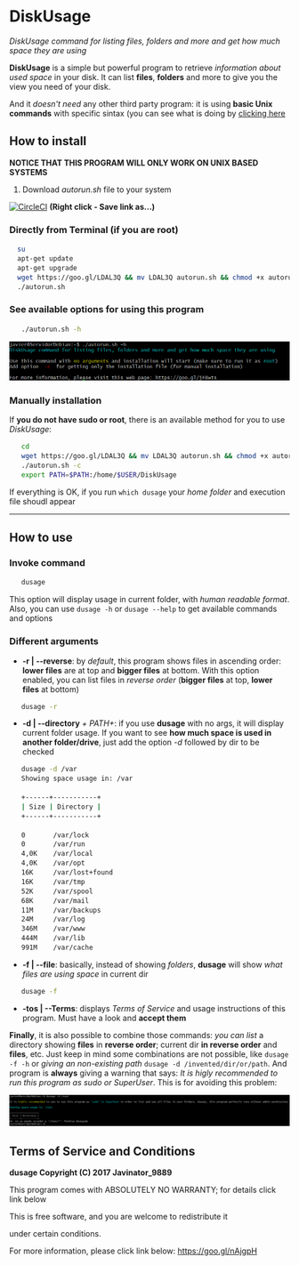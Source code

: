 # DiskUsage
*DiskUsage command for listing files, folders and more and get how much space they are using*

**DiskUsage** is a simple but powerful program to retrieve *information about used space* in your disk. It can list **files**, **folders** and more to give you the view you need of your disk.

And it *doesn't need* any other third party program: it is using **basic Unix commands** with specific sintax (you can see what is doing by [clicking here](https://github.com/Javinator9889/DiskUsage/blob/master/dusage#L43)


## How to install

**NOTICE THAT THIS PROGRAM WILL ONLY WORK ON UNIX BASED SYSTEMS**

1. Download *autorun.sh* file to your system


[![CircleCI](https://img.shields.io/badge/Download%20-autorun.sh-green.svg)](https://goo.gl/LDAL3Q) **(Right click - Save link as...)**

### Directly from Terminal (if you are root)
```bash
  su
  apt-get update
  apt-get upgrade
  wget https://goo.gl/LDAL3Q && mv LDAL3Q autorun.sh && chmod +x autorun.sh #You can get this file without root, it is for simplifying
  ./autorun.sh
```

### See available options for using this program
```bash
   ./autorun.sh -h
```
![BASH EXECUTION](https://raw.githubusercontent.com/Javinator9889/DiskUsage/master/info.png)

### Manually installation

If **you do not have sudo or root**, there is an available method for you to use *DiskUsage*:
```bash
   cd
   wget https://goo.gl/LDAL3Q && mv LDAL3Q autorun.sh && chmod +x autorun.sh
   ./autorun.sh -c
   export PATH=$PATH:/home/$USER/DiskUsage
```
If everything is OK, if you run ```which dusage``` your *home folder* and execution file shoudl appear

------------------

## How to use

### Invoke command
```bash
   dusage
```
This option will display usage in current folder, with *human readable format*. Also, you can use ```dusage -h``` or ```dusage --help``` to get available commands and options

### Different arguments

+ **-r | --reverse**: by *default*, this program shows files in ascending order: **lower files** are at top and **bigger files** at bottom. With this option enabled, you can list files in *reverse order* (**bigger files** at top, **lower files** at bottom)
```bash
   dusage -r
```

+ **-d | --directory** *+ PATH+*: if you use **dusage** with no args, it will display current folder usage. If you want to see **how much space is used in another folder/drive**, just add the option *-d* followed by dir to be checked
```bash
   dusage -d /var
   Showing space usage in: /var

   +------+-----------+
   | Size | Directory |
   +------+-----------+

   0       /var/lock
   0       /var/run
   4,0K    /var/local
   4,0K    /var/opt
   16K     /var/lost+found
   16K     /var/tmp
   52K     /var/spool
   68K     /var/mail
   11M     /var/backups
   24M     /var/log
   346M    /var/www
   444M    /var/lib
   991M    /var/cache
```

+ **-f | --file**: basically, instead of showing *folders*, **dusage** will show *what files are using space* in current dir
```bash
   dusage -f
```

+ **-tos | --Terms**: displays *Terms of Service* and usage instructions of this program. Must have a look and **accept them**

**Finally**, it is also possible to combine those commands: *you can list* a directory showing **files** in **reverse order**; current dir **in reverse order** and **files**, etc. Just keep in mind some combinations are not possible, like ```dusage -f -h``` or *giving an non-existing path* ```dusage -d /invented/dir/or/path```.
And program is **always** giving a warning that says: *It is higly recommended to run this program as sudo or SuperUser*. This is for avoiding this problem:
   
![ACCESS DENIED](https://raw.githubusercontent.com/Javinator9889/DiskUsage/master/denied.png)

## Terms of Service and Conditions

**dusage  Copyright (C) 2017  Javinator_9889**

This program comes with ABSOLUTELY NO WARRANTY; for details click link below

This is free software, and you are welcome to redistribute it

under certain conditions.

For more information, please click link below: 
https://goo.gl/nAjgpH
